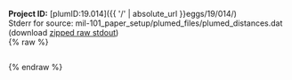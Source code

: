 **Project ID:** [plumID:19.014]({{ '/' | absolute_url }}eggs/19/014/)  
Stderr for source:  mil-101_paper_setup/plumed_files/plumed_distances.dat   
(download [zipped raw stdout](plumed_distances.dat.plumed.stdout.txt.zip))  
{% raw %}
<pre>
</pre>
{% endraw %}
